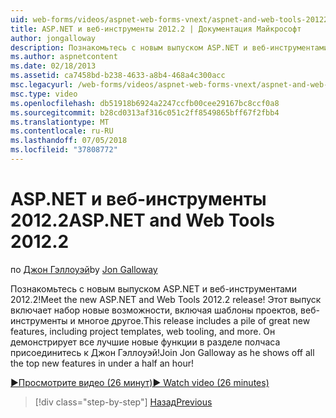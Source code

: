 ```yaml
---
uid: web-forms/videos/aspnet-web-forms-vnext/aspnet-and-web-tools-20122
title: ASP.NET и веб-инструменты 2012.2 | Документация Майкрософт
author: jongalloway
description: Познакомьтесь с новым выпуском ASP.NET и веб-инструментами 2012.2! Этот выпуск включает набор новые возможности, включая шаблоны проектов, веб-инструменты и многое другое. Джо...
ms.author: aspnetcontent
ms.date: 02/18/2013
ms.assetid: ca7458bd-b238-4633-a8b4-468a4c300acc
msc.legacyurl: /web-forms/videos/aspnet-web-forms-vnext/aspnet-and-web-tools-20122
msc.type: video
ms.openlocfilehash: db51918b6924a2247ccfb00cee29167bc8ccf0a8
ms.sourcegitcommit: b28cd0313af316c051c2ff8549865bff67f2fbb4
ms.translationtype: MT
ms.contentlocale: ru-RU
ms.lasthandoff: 07/05/2018
ms.locfileid: "37808772"
---
```

<a name="aspnet-and-web-tools-20122"></a><span data-ttu-id="62b0c-105">ASP.NET и веб-инструменты 2012.2</span><span class="sxs-lookup"><span data-stu-id="62b0c-105">ASP.NET and Web Tools 2012.2</span></span>
====================
<span data-ttu-id="62b0c-106">по [Джон Гэллоуэй](https://github.com/jongalloway)</span><span class="sxs-lookup"><span data-stu-id="62b0c-106">by [Jon Galloway](https://github.com/jongalloway)</span></span>

<span data-ttu-id="62b0c-107">Познакомьтесь с новым выпуском ASP.NET и веб-инструментами 2012.2!</span><span class="sxs-lookup"><span data-stu-id="62b0c-107">Meet the new ASP.NET and Web Tools 2012.2 release!</span></span> <span data-ttu-id="62b0c-108">Этот выпуск включает набор новые возможности, включая шаблоны проектов, веб-инструменты и многое другое.</span><span class="sxs-lookup"><span data-stu-id="62b0c-108">This release includes a pile of great new features, including project templates, web tooling, and more.</span></span> <span data-ttu-id="62b0c-109">Он демонстрирует все лучшие новые функции в разделе полчаса присоединитесь к Джон Гэллоуэй!</span><span class="sxs-lookup"><span data-stu-id="62b0c-109">Join Jon Galloway as he shows off all the top new features in under a half an hour!</span></span>

[<span data-ttu-id="62b0c-110">&#9654;Просмотрите видео (26 минут)</span><span class="sxs-lookup"><span data-stu-id="62b0c-110">&#9654; Watch video (26 minutes)</span></span>](https://channel9.msdn.com/Blogs/ASP-NET-Site-Videos/aspnet-and-web-tools-20122)

> [!div class="step-by-step"]
> [<span data-ttu-id="62b0c-111">Назад</span><span class="sxs-lookup"><span data-stu-id="62b0c-111">Previous</span></span>](getting-started-with-the-next-version-of-aspnet.md)
